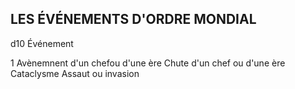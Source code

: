 ## LES ÉVÉNEMENTS D'ORDRE MONDIAL


d10 Événement

1 Avènemnent d'un chefou d'une ère
Chute d'un chef ou d'une ère
Cataclysme
Assaut ou invasion